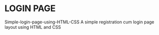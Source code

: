 # LOGIN PAGE 
Simple-login-page-using-HTML-CSS
A simple registration cum login page layout using HTML and CSS
